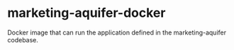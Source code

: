 # marketing-aquifer-docker
Docker image that can run the application defined in the marketing-aquifer codebase.
